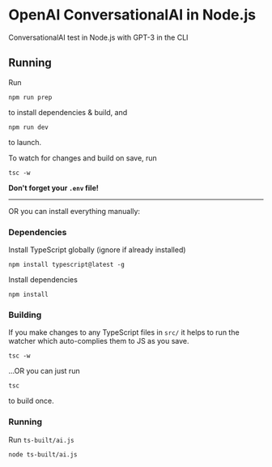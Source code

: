 # OpenAI ConversationalAI in Node.js

ConversationalAI test in Node.js with GPT-3 in the CLI

## Running
Run 
```
npm run prep
```
to install dependencies & build, and
```
npm run dev
```
to launch.

To watch for changes and build on save, run
```
tsc -w
```
**Don't forget your `.env` file!**

-----

OR you can install everything manually:

### Dependencies
Install TypeScript globally (ignore if already installed)
```
npm install typescript@latest -g
```
Install dependencies
```
npm install
```

### Building
If you make changes to any TypeScript files in `src/` it helps to run the watcher which auto-complies them to JS as you save.
```
tsc -w
```
...OR you can just run 
```
tsc
```
to build once.

### Running
Run `ts-built/ai.js`
```
node ts-built/ai.js
```
